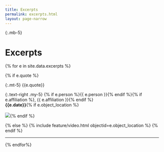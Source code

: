 ```yaml
---
title: Excerpts
permalink: excerpts.html
layout: page-narrow
---
```


{:.mb-5}
# Excerpts

{% for e in site.data.excerpts %}

{% if e.quote %}

{:.mt-5}
{{e.quote}}


{:.text-right .my-5}
{% if e.person %}{{ e.person }}{% endif %}{% if e.affiliation %}, {{ e.affiliation }}{% endif %}<br>**{{e.date}}**{% if e.object_location %}<br><br><img src="{{e.object_location | relative_url }}" style="max-height:240px;"/>{% endif %}




{% else %}
{% include feature/video.html objectid=e.object_location %}
{% endif %}
<hr class="w-75 py-3">
{% endfor%}

